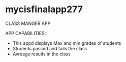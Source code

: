 # mycisfinalapp277
CLASS MANGER APP

APP CAPABILITIES:

- This appd displays Max and min grades of students
- Students passed and fails the class
- Avreage results in the class
